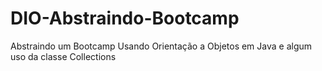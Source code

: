 # DIO-Abstraindo-Bootcamp
 Abstraindo um Bootcamp Usando Orientação a Objetos em Java
 e algum uso da classe Collections
